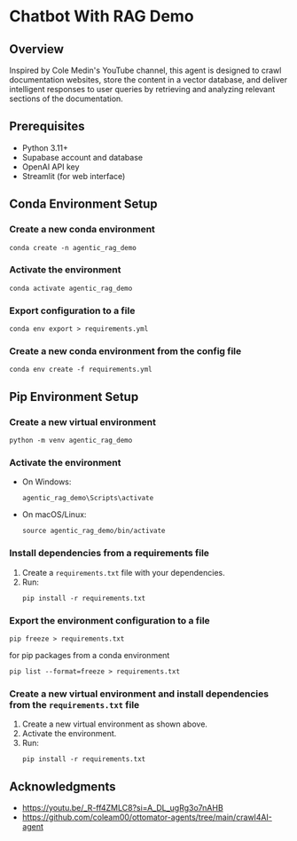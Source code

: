 # Chatbot With RAG Demo

## Overview  
Inspired by Cole Medin's YouTube channel, this agent is designed to crawl documentation websites, store the content in a vector database, and deliver intelligent responses to user queries by retrieving and analyzing relevant sections of the documentation.

## Prerequisites
- Python 3.11+
- Supabase account and database
- OpenAI API key
- Streamlit (for web interface)


## Conda Environment Setup

### Create a new conda environment
```shell
conda create -n agentic_rag_demo
```

### Activate the environment
```shell
conda activate agentic_rag_demo
```

### Export configuration to a file
```shell
conda env export > requirements.yml
```

### Create a new conda environment from the config file
```shell
conda env create -f requirements.yml
```

## Pip Environment Setup

### Create a new virtual environment
```shell
python -m venv agentic_rag_demo
```

### Activate the environment
- On Windows:
  ```shell
  agentic_rag_demo\Scripts\activate
  ```
- On macOS/Linux:
  ```shell
  source agentic_rag_demo/bin/activate
  ```

### Install dependencies from a requirements file
1. Create a `requirements.txt` file with your dependencies.
2. Run:
   ```shell
   pip install -r requirements.txt
   ```

### Export the environment configuration to a file
```shell
pip freeze > requirements.txt
```
for pip packages from a conda environment
```
pip list --format=freeze > requirements.txt
```

### Create a new virtual environment and install dependencies from the `requirements.txt` file
1. Create a new virtual environment as shown above.
2. Activate the environment.
3. Run:
   ```shell
   pip install -r requirements.txt
   ```

## Acknowledgments
- https://youtu.be/_R-ff4ZMLC8?si=A_DL_ugRg3o7nAHB
- https://github.com/coleam00/ottomator-agents/tree/main/crawl4AI-agent
